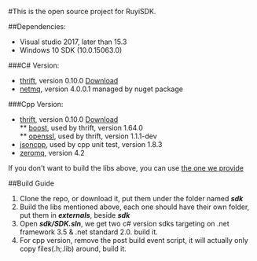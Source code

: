 #This is the open source project for RuyiSDK.

##Dependencies:  
* Visual studio 2017, later than 15.3   
* Windows 10 SDK (10.0.15063.0)

###C# Version:  
* [thrift](https://thrift.apache.org/), version 0.10.0 [Download](http://archive.apache.org/dist/thrift/0.10.0/)
* [netmq](https://netmq.readthedocs.io/en/latest/), version 4.0.0.1 managed by nuget package

###Cpp Version:  
* [thrift](https://thrift.apache.org/), version 0.10.0 [Download](http://archive.apache.org/dist/thrift/0.10.0/)   
** [boost](http://www.boost.org/), used by thrift, version 1.64.0   
** [openssl](https://www.openssl.org/), used by thrift, version 1.1.1-dev  
* [jsoncpp](https://github.com/open-source-parsers/jsoncpp), used by cpp unit test, version 1.8.3    
* [zeromq](http://zeromq.org/), version 4.2

If you don't want to build the libs above, you can use [the one we provide](https://bitbucket.org/playruyi/sdk_source/downloads/externals.zip)

##Build Guide
1. Clone the repo, or download it, put them under the folder named ___sdk___
1. Build the libs mentioned above, each one should have their own folder, put them in ___externals___, beside ___sdk___
1. Open ___sdk/SDK.sln___, we get two c# version sdks targeting on .net framework 3.5 & .net standard 2.0. build it.
1. For cpp version, remove the post build event script, it will actually only copy files(.h;.lib) around, build it.
